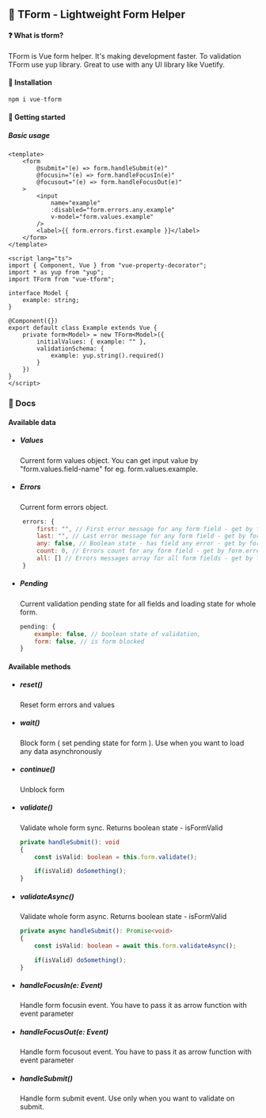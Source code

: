 ## 📝 TForm - Lightweight Form Helper

#### :question: What is tform?

TForm is Vue form helper.
It's making development faster.
To validation TForm use yup library. 
Great to use with any UI library like Vuetify.

#### :hammer: Installation

```typescript
npm i vue-tform
```

#### :rocket: Getting started

##### Basic usage

```vue
<template>
    <form
        @submit="(e) => form.handleSubmit(e)"
        @focusin="(e) => form.handleFocusIn(e)"
        @focusout="(e) => form.handleFocusOut(e)"
    >
        <input
            name="example"
            :disabled="form.errors.any.example"
            v-model="form.values.example"
        />
        <label>{{ form.errors.first.example }}</label>
    </form>
</template>

<script lang="ts">
import { Component, Vue } from "vue-property-decorator";
import * as yup from "yup";
import TForm from "vue-tform";

interface Model {
    example: string;
}

@Component({})
export default class Example extends Vue {
    private form<Model> = new TForm<Model>({
        initialValues: { example: "" },
        validationSchema: {
            example: yup.string().required()
        }
    })
}
</script>
```

### :page_facing_up: Docs

#### Available data

-   ##### Values

    Current form values object. You can get input value by "form.values.field-name" for eg. form.values.example.

-   ##### Errors
    Current form errors object.

```javascript
    errors: {
        first: "", // First error message for any form field - get by form.errors.first.example
        last: "", // Last error message for any form field - get by form.errors.last.example
        any: false, // Boolean state - has field any error - get by form.errors.any.example
        count: 0, // Errors count for any form field - get by form.errors.count.example
        all: [] // Errors messages array for all form fields - get by form.errors.all.example
    }
```

-   ##### Pending

    Current validation pending state for all fields and loading state for whole form.

    ```javascript
    pending: {
        example: false, // boolean state of validation,
        form: false, // is form blocked
    }
    ```

#### Available methods

-   ##### reset()

    Reset form errors and values

-   ##### wait()

    Block form ( set pending state for form ). Use when you want to load any data asynchronously

-   ##### continue()

    Unblock form

-   ##### validate()

    Validate whole form sync. Returns boolean state - isFormValid

    ```typescript  
    private handleSubmit(): void
    {
        const isValid: boolean = this.form.validate();

        if(isValid) doSomething();
    }
    ```

-   ##### validateAsync()

    Validate whole form async. Returns boolean state - isFormValid
    ```typescript
    private async handleSubmit(): Promise<void>
    {
        const isValid: boolean = await this.form.validateAsync();

        if(isValid) doSomething();
    }
    ```

-   ##### handleFocusIn(e: Event)

    Handle form focusin event. You have to pass it as arrow function with event parameter

-   ##### handleFocusOut(e: Event)

    Handle form focusout event. You have to pass it as arrow function with event parameter

-   ##### handleSubmit()
    Handle form submit event. Use only when you want to validate on submit.
